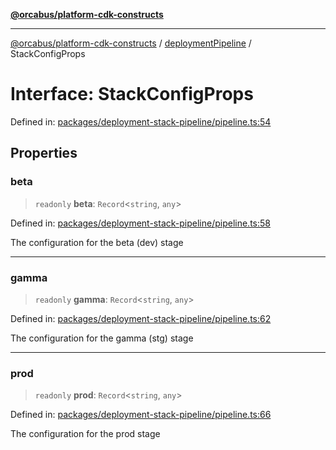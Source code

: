 [**@orcabus/platform-cdk-constructs**](../../../../README.md)

***

[@orcabus/platform-cdk-constructs](../../../../globals.md) / [deploymentPipeline](../README.md) / StackConfigProps

# Interface: StackConfigProps

Defined in: [packages/deployment-stack-pipeline/pipeline.ts:54](https://github.com/OrcaBus/platform-cdk-constructs/blob/6e1fbcef98a7681c26e26c873ce8916f8c6809dd/packages/deployment-stack-pipeline/pipeline.ts#L54)

## Properties

### beta

> `readonly` **beta**: `Record`\<`string`, `any`\>

Defined in: [packages/deployment-stack-pipeline/pipeline.ts:58](https://github.com/OrcaBus/platform-cdk-constructs/blob/6e1fbcef98a7681c26e26c873ce8916f8c6809dd/packages/deployment-stack-pipeline/pipeline.ts#L58)

The configuration for the beta (dev) stage

***

### gamma

> `readonly` **gamma**: `Record`\<`string`, `any`\>

Defined in: [packages/deployment-stack-pipeline/pipeline.ts:62](https://github.com/OrcaBus/platform-cdk-constructs/blob/6e1fbcef98a7681c26e26c873ce8916f8c6809dd/packages/deployment-stack-pipeline/pipeline.ts#L62)

The configuration for the gamma (stg) stage

***

### prod

> `readonly` **prod**: `Record`\<`string`, `any`\>

Defined in: [packages/deployment-stack-pipeline/pipeline.ts:66](https://github.com/OrcaBus/platform-cdk-constructs/blob/6e1fbcef98a7681c26e26c873ce8916f8c6809dd/packages/deployment-stack-pipeline/pipeline.ts#L66)

The configuration for the prod stage
